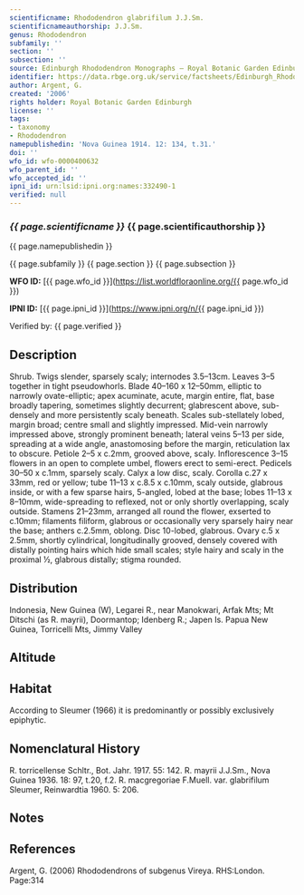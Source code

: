 ```yaml
---
scientificname: Rhododendron glabrifilum J.J.Sm.
scientificnameauthorship: J.J.Sm.
genus: Rhododendron
subfamily: ''
section: ''
subsection: ''
source: Edinburgh Rhododendron Monographs – Royal Botanic Garden Edinburgh
identifier: https://data.rbge.org.uk/service/factsheets/Edinburgh_Rhododendron_Monographs.xhtml
author: Argent, G.
created: '2006'
rights holder: Royal Botanic Garden Edinburgh
license: ''
tags:
- taxonomy
- Rhododendron
namepublishedin: 'Nova Guinea 1914. 12: 134, t.31.'
doi: ''
wfo_id: wfo-0000400632
wfo_parent_id: ''
wfo_accepted_id: ''
ipni_id: urn:lsid:ipni.org:names:332490-1
verified: null
---
```

### _{{ page.scientificname }}_ {{ page.scientificauthorship }}
 {{ page.namepublishedin }}

{{ page.subfamily }} {{ page.section }} {{ page.subsection }}

**WFO ID:** [{{ page.wfo_id }}](https://list.worldfloraonline.org/{{ page.wfo_id }})

**IPNI ID:** [{{ page.ipni_id }}](https://www.ipni.org/n/{{ page.ipni_id }})

Verified by: {{ page.verified }}



## Description
Shrub. Twigs slender, sparsely scaly; internodes 3.5–13cm. Leaves 3–5 together in tight pseudowhorls. Blade 40–160 x 12–50mm, elliptic to narrowly ovate-elliptic; apex acuminate, acute, margin entire, flat, base broadly tapering, sometimes slightly decurrent; glabrescent above, sub-densely and more persistently scaly beneath. Scales sub-stellately lobed, margin broad; centre small and slightly impressed. Mid-vein narrowly impressed above, strongly prominent beneath; lateral veins 5–13 per side, spreading at a wide angle, anastomosing before the margin, reticulation lax to obscure. Petiole 2–5 x c.2mm, grooved above, scaly. Inflorescence 3–15 flowers in an open to complete umbel, flowers erect to semi-erect. Pedicels 30–50 x c.1mm, sparsely scaly. Calyx a low disc, scaly. Corolla c.27 x 33mm, red or yellow; tube 11–13 x c.8.5 x c.10mm, scaly outside, glabrous inside, or with a few sparse hairs, 5-angled, lobed at the base; lobes 11–13 x 8–10mm, wide-spreading to reflexed, not or only shortly overlapping, scaly outside. Stamens 21–23mm, arranged all round the flower, exserted to c.10mm; filaments filiform, glabrous or occasionally very sparsely hairy near the base; anthers c.2.5mm, oblong. Disc 10-lobed, glabrous. Ovary c.5 x 2.5mm, shortly cylindrical, longitudinally grooved, densely covered with distally pointing hairs which hide small scales; style hairy and scaly in the proximal ½, glabrous distally; stigma rounded.

## Distribution
Indonesia, New Guinea (W), Legarei R., near Manokwari, Arfak Mts; Mt Ditschi (as R. mayrii), Doormantop; Idenberg R.; Japen Is. Papua New Guinea, Torricelli Mts, Jimmy Valley

## Altitude


## Habitat
According to Sleumer (1966) it is predominantly or possibly exclusively epiphytic.

## Nomenclatural History
R. torricellense Schltr., Bot. Jahr. 1917. 55: 142. R. mayrii J.J.Sm., Nova Guinea 1936. 18: 97, t.20, f.2. R. macgregoriae F.Muell. var. glabrifilum Sleumer, Reinwardtia 1960. 5: 206.
                       
## Notes


## References

Argent, G. (2006) Rhododendrons of subgenus Vireya. RHS:London. Page:314
